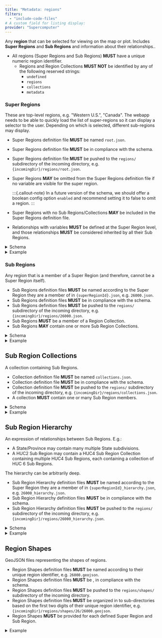 ```yaml
---
title: "Metadata: regions"
filters:
  - "include-code-files"
# A custom field for listing display:
provider: "Supercomputer"
---
```


Any **region** that can be selected for viewing on the map or plot.
Includes **Super Regions** and **Sub Regions** and information about their
relationships..

- All regions (Super Regions and Sub Regions) **MUST** have a unique numeric region
  identifier.
    - Regions and Region Collections **MUST NOT** be identified by any of the following
      reserved strings:
        - `undefined`
        - `regions`
        - `collections`
        - `metadata`


### Super Regions

These are top-level regions, e.g. "Western U.S.", "Canada".
The webapp needs to be able to quickly load the list of super-regions so it can display
a selector to the user. Depending on which is selected, different sub-regions may
display.

- Super Regions definition file **MUST** be named `root.json`.
- Super Regions definition file **MUST** be in compliance with the schema.
- Super Regions definition file **MUST** be pushed to the `regions/` subdirectory of the
  incoming directory, e.g. `{incomingDir}/regions/root.json`.
- Super Regions **MAY** be omitted from the Super Regions definition file if no variable
  are visible for the super region.

  :::{.callout-note}
  In a future version of the schema, we should offer a boolean config option `enabled`
  and recommend setting it to false to omit a region.
  :::

- Super Regions with no Sub Regions/Collections **MAY** be included in the Super Regions
  definition file.
- Relationships with variables **MUST** be defined at the Super Region level, and those
  relationships **MUST** be considered inherited by all their Sub Regions.

<details>
<summary>Schema</summary>
```{.json include="schema/regionsIndex.json"}
```
</details>

<details>
<summary>Example</summary>
```{.json filename="regions/root.json (example)" include="example_data/regions/root.json"}
```
</details>


### Sub Regions

Any region that is a member of a Super Region (and therefore, cannot be a Super Region
itself).

- Sub Regions definition files **MUST** be named according to the Super Region they are
  a member of in `{superRegionId}.json`, e.g. `26000.json`.
- Sub Regions definition files **MUST** be in compliance with the schema.
- Sub Regions definition files **MUST** be pushed to the `regions/` subdirectory of the
  incoming directory, e.g. `{incomingDir}/regions/26000.json`.
- Sub Regions **MUST** be a member of a Region Collection.
- Sub Regions **MAY** contain one or more Sub Region Collections.

<details>
<summary>Schema</summary>
```{.json include="schema/subRegionsIndex.json"}
```
</details>

<details>
<summary>Example</summary>
```{.json filename="regions/26000.json" include="example_data/regions/26000.json"}
```
</details>


## Sub Region Collections

A collection containing Sub Regions.

- Collection definition file **MUST** be named `collections.json`.
- Collection definition file **MUST** be in compliance with the schema.
- Collection definition file **MUST** be pushed to the `regions/` subdirectory of the
  incoming directory, e.g. `{incomingDir}/regions/collections.json`.
- A collection **MUST** contain one or many Sub Region members.

<details>
<summary>Schema</summary>
```{.json include="schema/subRegionCollectionsIndex.json"}
```
</details>

<details>
<summary>Example</summary>
```{.json filename="regions/collections.json" include="example_data/regions/collections.json"}
```
</details>


## Sub Region Hierarchy

An expression of relationships between Sub Regions. E.g.:

* A State/Province may contain many multiple State subdivisions.
* A HUC2 Sub Region may contain a HUC4 Sub Region Collection containing multiple HUC4
  Sub Regions, each containing a collection of HUC 6 Sub Regions.

The hierarchy can be arbitrarily deep.

- Sub Region Hierarchy definition files **MUST** be named according to the Super Region
  they are a member of in `{superRegionId}_hierarchy.json`, e.g.
  `26000_hierarchy.json`.
- Sub Region Hierarchy definition files **MUST** be in compliance with the schema.
- Sub Region Hierarchy definition files **MUST** be pushed to the `regions/`
  subdirectory of the incoming directory, e.g.
  `{incomingDir}/regions/26000_hierarchy.json`.

<details>
<summary>Schema</summary>
```{.json include="schema/subRegionsHierarchy.json"}
```
</details>

<details>
<summary>Example</summary>
```{.json include="example_data/regions/26000_hierarchy.json"}
```
</details>


## Region Shapes

GeoJSON files representing the shapes of regions.

- Region Shapes definition files **MUST** be named according to their unique region
  identifier, e.g.  `26000.geojson`.
- Region Shapes definition files **MUST** be , in compliance with the schema.
- Region Shapes definition files **MUST** be pushed to the `regions/shapes/`
  subdirectory of the incoming directory.
- Region Shapes definition files **MUST** be organized in to sub-directories based on
  the first two digits of their unique region identifier, e.g.
  `{incomingDir}/regions/shapes/26/26000.geojson`.
- Region Shapes **MUST** be provided for each defined Super Region and Sub Region.

<details>
<summary>Example</summary>
```{.json include="example_data/regions/shapes/26/26000.geojson"}
```
</details>
